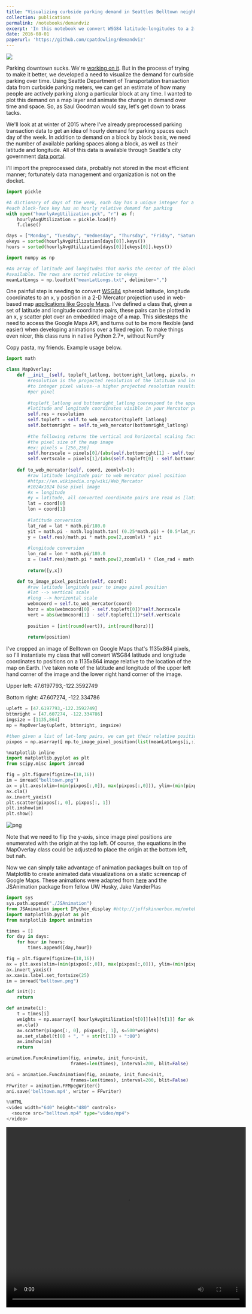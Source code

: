 ```yaml
---
title: "Visualizing curbside parking demand in Seattles Belltown neighborhhood"
collection: publications
permalink: /notebooks/demandviz
excerpt: 'In this notebook we convert WSG84 latitude-longitudes to a 2-D web Mercator projection for the purpose of animating demand for curbside parking in downtown Seattle over time. The notebook can be viewed online and the full code and dataset can be downloaded below.'
date: 2016-08-01
paperurl: 'https://github.com/cpatdowling/demandviz'
---
```


<img src="http://i.imgur.com/WsRieiC.gif">

Parking downtown sucks. We're [working on it](http://www.dailyuw.com/science/article_89372086-9f07-11e6-84c7-d7ada9ba17cf.html). But in the process of trying to make it better, we developed a need to visualize the demand for curbside parking over time. Using Seattle Department of Transportation transaction data from curbside parking meters, we can get an estimate of how many people are actively parking along a particular block at any time. I wanted to plot this demand on a map layer and animate the change in demand over time and space. So, as Saul Goodman would say, let's get down to brass tacks.

We'll look at at winter of 2015 where I've already preprocessed parking transaction data to get an idea of hourly demand for parking spaces each day of the week. In addition to demand on a block by block basis, we need the number of available parking spaces along a block, as well as their latitude and longitude. All of this data is available through Seattle's city government [data portal](https://data.seattle.gov/).

I'll import the preprocessed data, probably not stored in the most efficient manner; fortunately data management and organization is not on the docket.


```python
import pickle

#A dictionary of days of the week, each day has a unique integer for a block-face, and 
#each block-face key has an hourly relative demand for parking
with open("hourlyAvgUtilization.pck", "r") as f:
    hourlyAvgUtilization = pickle.load(f)
    f.close()

days = ["Monday", "Tuesday", "Wednesday", "Thursday", "Friday", "Saturday"] #parking is free on Sunday
ekeys = sorted(hourlyAvgUtilization[days[0]].keys())
hours = sorted(hourlyAvgUtilization[days[0]][ekeys[0]].keys())   

import numpy as np

#An array of latitude and longitudes that marks the center of the block-face with curbside parking
#available. The rows are sorted relative to ekeys
meanLatLongs = np.loadtxt("meanLatLongs.txt", delimiter=",")
```

One painful step is needing to convert [WSG84](https://en.wikipedia.org/wiki/World_Geodetic_System#A_new_World_Geodetic_System:_WGS_84) spheroid latitude, longitude coordinates to an x, y position in a 2-D Mercator projection used in web-based map [applications like Google Maps](https://en.wikipedia.org/wiki/Web_Mercator). I've defined a class that, given a set of latitude and longitude coordinate pairs, these pairs can be plotted in an x, y scatter plot over an embedded image of a map. This sidesteps the need to access the Google Maps API, and turns out to be more flexible (and easier) when developing animations over a fixed region. To make things even nicer, this class runs in native Python 2.7+, without NumPy

Copy pasta, my friends. Example usage below.


```python
import math

class MapOverlay:
    def __init__(self, topleft_latlong, bottomright_latlong, pixels, resolution=1024.0):
        #resolution is the projected resolution of the latitude and longitude coordinates
        #to integer pixel values--a higher projected resolution results in coordinate resolution
        #per pixel
        
        #topleft_latlong and bottomright_latlong coorespond to the upper right and bottom left
        #latitude and longitude coordinates visible in your Mercator projected map image
        self.res = resolution
        self.topleft = self.to_web_mercator(topleft_latlong)
        self.bottomright = self.to_web_mercator(bottomright_latlong)
        
        #the following returns the vertical and horizontal scaling factor of the projected coordinates to 
        #the pixel size of the map image
        #ex: pixels = [256,256]
        self.horzscale = pixels[0]/(abs(self.bottomright[1] - self.topleft[1]))
        self.vertscale = pixels[1]/(abs(self.topleft[0] - self.bottomright[0]))
        
    def to_web_mercator(self, coord, zoomlvl=1):
        #raw latitude longitude pair to web mercator pixel position
        #https://en.wikipedia.org/wiki/Web_Mercator
        #1024x1024 base pixel image
        #x = longitude
        #y = latitude, all converted coordinate pairs are read as [latitude, longitude]
        lat = coord[0]
        lon = coord[1]
    
        #latitude conversion
        lat_rad = lat * math.pi/180.0
        yit = math.pi - math.log(math.tan( (0.25*math.pi) + (0.5*lat_rad) ))
        y = (self.res)/math.pi * math.pow(2,zoomlvl) * yit
        
        #longitude conversion
        lon_rad = lon * math.pi/180.0
        x = (self.res)/math.pi * math.pow(2,zoomlvl) * (lon_rad + math.pi)
    
        return([y,x])

    def to_image_pixel_position(self, coord):
        #raw latitude longitude pair to image pixel position
        #lat --> vertical scale
        #long --> horizontal scale  
        webmcoord = self.to_web_mercator(coord)
        horz = abs(webmcoord[0] - self.topleft[0])*self.horzscale
        vert = abs(webmcoord[1] - self.topleft[1])*self.vertscale
    
        position = [int(round(vert)), int(round(horz))]
    
        return(position)
```

I've cropped an image of Belltown on Google Maps that's 1135x864 pixels, so I'll instantiate my class that will convert WSG84 latitude and longitude coordinates to positions on a 1135x864 image relative to the location of the map on Earth. I've taken note of the latitude and longitude of the upper left hand corner of the image and the lower right hand corner of the image.


Upper left: 47.6197793,-122.3592749

Bottom right: 47.607274, -122.334786


```python
upleft = [47.6197793,-122.3592749]
bttmright = [47.607274, -122.334786]
imgsize = [1135,864]
mp = MapOverlay(upleft, bttmright, imgsize)

#then given a list of lat-long pairs, we can get their relative positions on the image of the map
pixpos = np.asarray([ mp.to_image_pixel_position(list(meanLatLongs[i,:])) for i in range(256) ])
```


```python
%matplotlib inline
import matplotlib.pyplot as plt
from scipy.misc import imread

fig = plt.figure(figsize=(18,16))
im = imread("belltown.png")
ax = plt.axes(xlim=(min(pixpos[:,0]), max(pixpos[:,0])), ylim=(min(pixpos[:,1]), max(pixpos[:,1])))
ax.cla()
ax.invert_yaxis()
plt.scatter(pixpos[:, 0], pixpos[:, 1])
plt.imshow(im)
plt.show()
```


![png](/images/notebooks_data/output_9_0.png)


Note that we need to flip the y-axis, since image pixel positions are enumerated with the origin at the top left. Of course, the equations in the MapOverlay class could be adjusted to place the origin at the bottom left, but nah.

Now we can simply take advantage of animation packages built on top of Matplotlib to create animated data visualizations on a static screencap of Google Maps. These animations were adapted from [here](http://jeffskinnerbox.me/notebooks/javascript-viewer-for-matplotlib-animations.html) and the JSAnimation package from fellow UW Husky, Jake VanderPlas


```python
import sys
sys.path.append("./JSAnimation")
from JSAnimation import IPython_display #http://jeffskinnerbox.me/notebooks/javascript-viewer-for-matplotlib-animations.html
import matplotlib.pyplot as plt
from matplotlib import animation

times = []
for day in days:
    for hour in hours:
        times.append([day,hour])

fig = plt.figure(figsize=(18,16))
ax = plt.axes(xlim=(min(pixpos[:,0]), max(pixpos[:,0])), ylim=(min(pixpos[:,1]), max(pixpos[:,1])))
ax.invert_yaxis()
ax.xaxis.label.set_fontsize(25)
im = imread("belltown.png")

def init():
    return

def animate(i):
    t = times[i]
    weights = np.asarray([ hourlyAvgUtilization[t[0]][ek][t[1]] for ek in ekeys ])
    ax.cla()
    ax.scatter(pixpos[:, 0], pixpos[:, 1], s=500*weights)
    ax.set_xlabel(t[0] + ", " + str(t[1]) + ":00")
    ax.imshow(im)
    return

animation.FuncAnimation(fig, animate, init_func=init,
                        frames=len(times), interval=200, blit=False)
```

```python
ani = animation.FuncAnimation(fig, animate, init_func=init,
                        frames=len(times), interval=200, blit=False)
FFwriter = animation.FFMpegWriter()
ani.save('belltown.mp4', writer = FFwriter)
```


```python
%%HTML
<video width="640" height="480" controls>
  <source src="belltown.mp4" type="video/mp4">
</video>

```


<video width="640" height="480" controls>
  <source src="/images/notebooks_data/belltown.mp4" type="video/mp4">
</video>

